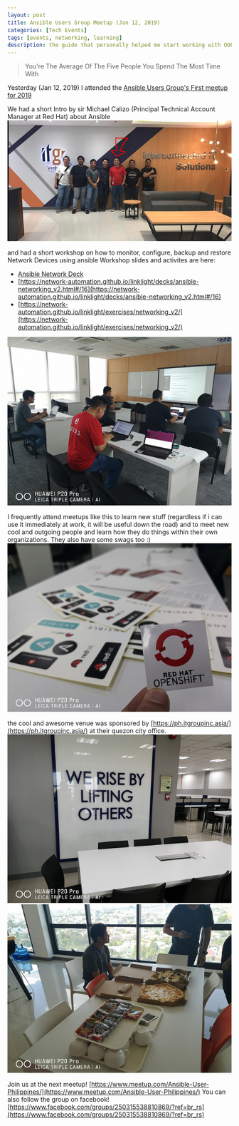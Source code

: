 ```yaml
---
layout: post
title: Ansible Users Group Meetup (Jan 12, 2019)
categories: [Tech Events]
tags: [events, networking, learning]
description: the guide that personally helped me start working with OOP 7yrs ago!
---
```


> You're The Average Of The Five People You Spend The Most Time With

Yesterday (Jan 12, 2019) I attended the [Ansible Users Group\'s First meetup for 2019](https://www.facebook.com/events/2275325182742020/)

We had a short Intro by sir Michael Calizo (Principal Technical Account Manager at Red Hat) about Ansible 
![Attendees with sir Michael Calizo](/assets/postimages/ansible-attendees.png)

and had a short workshop on how to monitor, configure, backup and restore Network Devices using ansible 
Workshop slides and activites are here: 
*  [Ansible Network Deck](https://network-automation.github.io/linklight/decks/ansible_network.pdf)
*  [https://network-automation.github.io/linklight/decks/ansible-networking_v2.html#/16](https://network-automation.github.io/linklight/decks/ansible-networking_v2.html#/16)
*  [https://network-automation.github.io/linklight/exercises/networking_v2/](https://network-automation.github.io/linklight/exercises/networking_v2/)

![ansible-workshop.jpg](/assets/postimages/ansible-workshop.jpg)

I frequently attend meetups like this to learn new stuff (regardless if i can use it immediately at work, it will be useful down the road)
and to meet new cool and outgoing people and learn how they do things within their own organizations. 
They also have some swags too :)
![ansible-swags.jpg](/assets/postimages/ansible-swags.jpg)

the cool and awesome venue was sponsored by [https://ph.itgroupinc.asia/](https://ph.itgroupinc.asia/) at their quezon city office.
![ansible-itgroupoffice.jpg](/assets/postimages/ansible-itgroupoffice.jpg)
![ansiple-usual-pizza.jpg](/assets/postimages/ansiple-usual-pizza.jpg)

Join us at the next meetup! [https://www.meetup.com/Ansible-User-Philippines/](https://www.meetup.com/Ansible-User-Philippines/)
You can also follow the group on facebook! [https://www.facebook.com/groups/250315538810869/?ref=br_rs](https://www.facebook.com/groups/250315538810869/?ref=br_rs)



